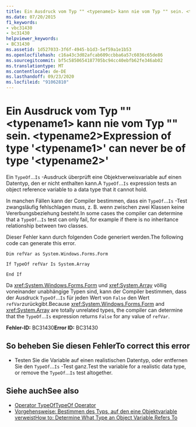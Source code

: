 ```yaml
---
title: Ein Ausdruck vom Typ "" <typename1> kann nie vom Typ "" sein. <typename2>
ms.date: 07/20/2015
f1_keywords:
- vbc31430
- bc31430
helpviewer_keywords:
- BC31430
ms.assetid: 1d527033-3f6f-4945-b1d3-5ef59a1e1b53
ms.openlocfilehash: c16a43c3d02afcab609ccbba6a57c6036c65de86
ms.sourcegitcommit: bf5c5850654187705bc94cc40ebfb62fe346ab02
ms.translationtype: MT
ms.contentlocale: de-DE
ms.lasthandoff: 09/23/2020
ms.locfileid: "91062810"
---
```

# <a name="expression-of-type-typename1-can-never-be-of-type-typename2"></a><span data-ttu-id="e6d96-102">Ein Ausdruck vom Typ "" \<typename1> kann nie vom Typ "" sein. \<typename2></span><span class="sxs-lookup"><span data-stu-id="e6d96-102">Expression of type '\<typename1>' can never be of type '\<typename2>'</span></span>

<span data-ttu-id="e6d96-103">Ein `TypeOf`...`Is` -Ausdruck überprüft eine Objektverweisvariable auf einen Datentyp, den er nicht enthalten kann.</span><span class="sxs-lookup"><span data-stu-id="e6d96-103">A `TypeOf`...`Is` expression tests an object reference variable to a data type that it cannot hold.</span></span>  
  
 <span data-ttu-id="e6d96-104">In manchen Fällen kann der Compiler bestimmen, dass ein `TypeOf`...`Is` -Test zwangsläufig fehlschlagen muss, z. B. wenn zwischen zwei Klassen keine Vererbungsbeziehung besteht.</span><span class="sxs-lookup"><span data-stu-id="e6d96-104">In some cases the compiler can determine that a `TypeOf`...`Is` test can only fail, for example if there is no inheritance relationship between two classes.</span></span>  
  
 <span data-ttu-id="e6d96-105">Dieser Fehler kann durch folgenden Code generiert werden.</span><span class="sxs-lookup"><span data-stu-id="e6d96-105">The following code can generate this error.</span></span>  
  
 `Dim refVar as System.Windows.Forms.Form`  
  
 `If TypeOf refVar Is System.Array`  
  
 `End If`  
  
 <span data-ttu-id="e6d96-106">Da <xref:System.Windows.Forms.Form> und <xref:System.Array> völlig voneinander unabhängige Typen sind, kann der Compiler bestimmen, dass der Ausdruck `TypeOf`...`Is` für jeden Wert von `False` den Wert `refVar`zurückgibt.</span><span class="sxs-lookup"><span data-stu-id="e6d96-106">Because <xref:System.Windows.Forms.Form> and <xref:System.Array> are totally unrelated types, the compiler can determine that the `TypeOf`...`Is` expression returns `False` for any value of `refVar`.</span></span>  
  
 <span data-ttu-id="e6d96-107">**Fehler-ID:** BC31430</span><span class="sxs-lookup"><span data-stu-id="e6d96-107">**Error ID:** BC31430</span></span>  
  
## <a name="to-correct-this-error"></a><span data-ttu-id="e6d96-108">So beheben Sie diesen Fehler</span><span class="sxs-lookup"><span data-stu-id="e6d96-108">To correct this error</span></span>  
  
- <span data-ttu-id="e6d96-109">Testen Sie die Variable auf einen realistischen Datentyp, oder entfernen Sie den `TypeOf`...`Is` -Test ganz.</span><span class="sxs-lookup"><span data-stu-id="e6d96-109">Test the variable for a realistic data type, or remove the `TypeOf`...`Is` test altogether.</span></span>  
  
## <a name="see-also"></a><span data-ttu-id="e6d96-110">Siehe auch</span><span class="sxs-lookup"><span data-stu-id="e6d96-110">See also</span></span>

- [<span data-ttu-id="e6d96-111">Operator TypeOf</span><span class="sxs-lookup"><span data-stu-id="e6d96-111">TypeOf Operator</span></span>](../language-reference/operators/typeof-operator.md)
- [<span data-ttu-id="e6d96-112">Vorgehensweise: Bestimmen des Typs, auf den eine Objektvariable verweist</span><span class="sxs-lookup"><span data-stu-id="e6d96-112">How to: Determine What Type an Object Variable Refers To</span></span>](../programming-guide/language-features/variables/how-to-determine-what-type-an-object-variable-refers-to.md)
